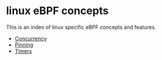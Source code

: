 # linux eBPF concepts

This is an index of linux specific eBPF concepts and features.

* [Concurrency](concurrency.md)
* [Pinning](pinning.md)
* [Timers](timers.md)

